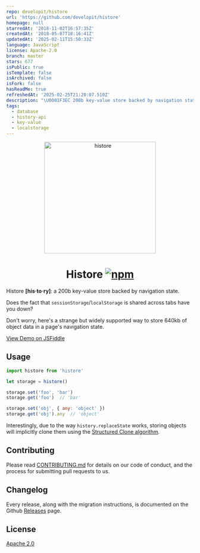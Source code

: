 ```yaml
---
repo: developit/histore
url: 'https://github.com/developit/histore'
homepage: null
starredAt: '2018-11-02T16:57:35Z'
createdAt: '2018-05-07T18:16:41Z'
updatedAt: '2025-02-11T15:50:33Z'
language: JavaScript
license: Apache-2.0
branch: master
stars: 677
isPublic: true
isTemplate: false
isArchived: false
isFork: false
hasReadMe: true
refreshedAt: '2025-02-25T21:20:07.510Z'
description: "\U0001F3EC 200b key-value store backed by navigation state"
tags:
  - database
  - history-api
  - key-value
  - localstorage
---
```


<p align="center">
  <img src="https://i.imgur.com/zN9xe7D.png" width="300" height="300" alt="histore">
  <h1 align="center">
  	Histore
	<a href="https://www.npmjs.org/package/histore"><img src="https://img.shields.io/npm/v/histore.svg?style=flat" alt="npm"></a>
  </h1>
</p>

Histore __[his·to·ry]__: a 200b key-value store backed by navigation state.

Does the fact that `sessionStorage`/`localStorage` is shared across tabs have you down?

Don't worry, here's a strange but widely supported way to store 640kb of object data in a page's navigation state.

[View Demo on JSFiddle](https://jsfiddle.net/developit/8Ltn29a5/)

## Usage

```js
import histore from 'histore'

let storage = histore()

storage.set('foo', 'bar')
storage.get('foo')  // 'bar'

storage.set('obj', { any: 'object' })
storage.get('obj').any  // 'object'
```

Interestingly, due to the way `history.replaceState` works, storing objects will implicitly clone them using the [Structured Clone algorithm](https://developer.mozilla.org/en-US/docs/Web/API/Web_Workers_API/Structured_clone_algorithm).

## Contributing

Please read [CONTRIBUTING.md](CONTRIBUTING.md) for details on our code of conduct, and the process for submitting pull requests to us.

## Changelog

Every release, along with the migration instructions, is documented on the Github [Releases](https://github.com/developit/histore/releases) page.

## License

[Apache 2.0](LICENSE)
